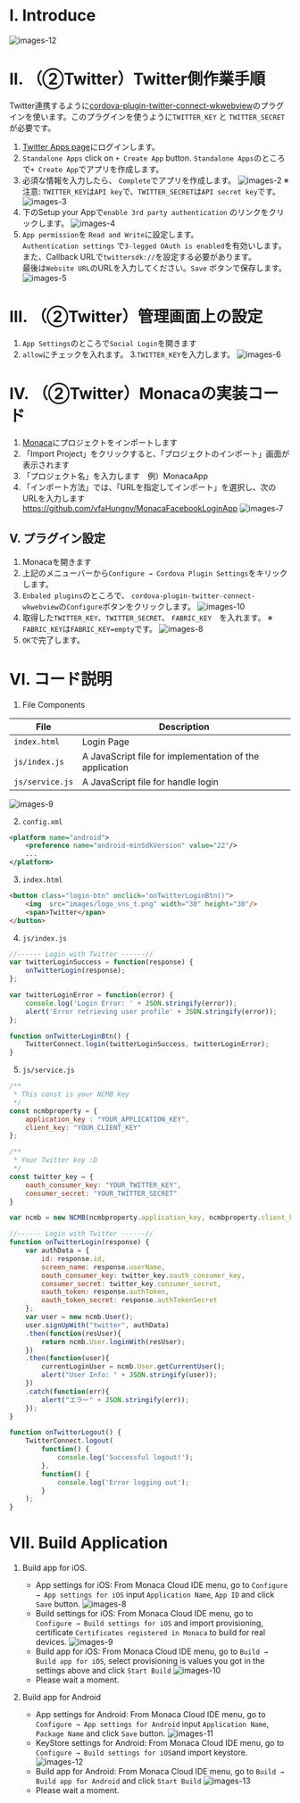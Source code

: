 # I. Introduce
![images-12](readme-img/facebook/images-12.png)

# II. （②Twitter）Twitter側作業手順

Twitter連携するように[cordova-plugin-twitter-connect-wkwebview](https://github.com/tien271/cordova-plugin-twitter-connect-wkwebview/releases/tag/v1.0.1)のプラグインを使います。このプラグインを使うように`TWITTER_KEY` と `TWITTER_SECRET`が必要です。

1. [Twitter Apps page](https://developer.twitter.com/en/portal/projects-and-apps)にログインします。
2. `Standalone Apps` click on `+ Create App` button.
 `Standalone Apps`のところで`+ Create App`でアプリを作成します。
3. 必須な情報を入力したら、 `Complete`でアプリを作成します。
![images-2](readme-img/twitter/images-2.png)
※注意: `TWITTER_KEY`は`API key`で、`TWITTER_SECRET`は`API secret key`です。
![images-3](readme-img/twitter/images-3.png)
5. 下のSetup your Appで`enable 3rd party authentication` のリンクをクリックします。
![images-4](readme-img/twitter/images-4.png)
6. `App permission`を `Read and Write`に設定します。  
 `Authentication settings` で`3-legged OAuth is enabled`を有効いします。  
 また、Callback URLで`twittersdk://`を設定する必要があります。  
 最後は`Website URL`のURLを入力してください。`Save` ボタンで保存します。  
![images-5](readme-img/twitter/images-5.png)

# III. （②Twitter）管理画面上の設定

1. `App Settings`のところで`Social Login`を開きます
2. `allow`にチェックを入れます。
3.`TWITTER_KEY`を入力します。
![images-6](readme-img/twitter/images-6.png)

# IV. （②Twitter）Monacaの実装コード

1. [Monaca](https://console.monaca.mobi/dashboard)にプロジェクトをインポートします
2. 「Import Project」をクリックすると、「プロジェクトのインポート」画面が表示されます
3. 「プロジェクト名」を入力します　例）MonacaApp
4. 「インポート方法」では、「URLを指定してインポート」を選択し、次のURLを入力します
https://github.com/vfaHungnv/MonacaFacebookLoginApp
![images-7](readme-img/twitter/images-7.png)

## V. プラグイン設定

1. Monacaを開きます
2. 上記のメニューバーから`Configure → Cordova Plugin Settings`をキリックします。
3. `Enbaled plugins`のところで、 `cordova-plugin-twitter-connect-wkwebview`の`Configure`ボタンをクリックします。
![images-10](readme-img/twitter/images-10.png)
4. 取得した`TWITTER_KEY`、`TWITTER_SECRET`、 `FABRIC_KEY`　を入れます。
※ `FABRIC_KEY`は`FABRIC_KEY=empty`です。
![images-8](readme-img/twitter/images-8.png)
4. `OK`で完了します。

# VI. コード説明
1. File Components

| File | Description |
| --- | --- |
| `index.html` | Login Page |
| `js/index.js` | 	A JavaScript file for implementation of the application |
| `js/service.js` | 	A JavaScript file for handle login  |

![images-9](readme-img/twitter/images-9.png)

2. `config.xml`
```xml
<platform name="android">
    <preference name="android-minSdkVersion" value="22"/>
    ...
</platform>
```

3. `index.html`
```html
<button class="login-btn" onclick="onTwitterLoginBtn()">
    <img  src="images/logo_sns_t.png" width="30" height="30"/>
    <span>Twitter</span>
</button>
```

4. `js/index.js`
```javascript
//------ Login with Twitter ------//
var twitterLoginSuccess = function(response) {
    onTwitterLogin(response);
};

var twitterLoginError = function(error) {
    console.log('Login Error: ' + JSON.stringify(error));
    alert('Error retrieving user profile' + JSON.stringify(error));
};

function onTwitterLoginBtn() {
    TwitterConnect.login(twitterLoginSuccess, twitterLoginError);
}
```

5. `js/service.js`
```javascript
/**
 * This const is your NCMB key
 */
const ncmbproperty = {
    application_key : "YOUR_APPLICATION_KEY",
    client_key: "YOUR_CLIENT_KEY"
};

/**
 * Your Twitter key :D
 */
const twitter_key = {
    oauth_consumer_key: "YOUR_TWITTER_KEY",
    consumer_secret: "YOUR_TWITTER_SECRET"
}

var ncmb = new NCMB(ncmbproperty.application_key, ncmbproperty.client_key);

//------ Login with Twitter ------//
function onTwitterLogin(response) {
    var authData = {
        id: response.id,
        screen_name: response.userName,
        oauth_consumer_key: twitter_key.oauth_consumer_key,
        consumer_secret: twitter_key.consumer_secret,
        oauth_token: response.authToken,
        oauth_token_secret: response.authTokenSecret
    };
    var user = new ncmb.User();
    user.signUpWith("twitter", authData)
    .then(function(resUser){
        return ncmb.User.loginWith(resUser);
    })
    .then(function(user){
        currentLoginUser = ncmb.User.getCurrentUser();
        alert("User Info: " + JSON.stringify(user));
    })
    .catch(function(err){
        alert("エラー" + JSON.stringify(err));
    });
}

function onTwitterLogout() {
    TwitterConnect.logout(
        function() {
            console.log('Successful logout!');
        },
        function() {
            console.log('Error logging out');
        }
    );
}
```

# VII. Build Application
1. Build app for iOS.
    - App settings for iOS: From Monaca Cloud IDE menu, go to `Configure → App settings for iOS` input `Application Name`, `App ID` and click `Save` button.
    ![images-8](readme-img/google/images-8.png)
    - Build settings for iOS: From Monaca Cloud IDE menu, go to `Configure → Build settings for iOS` and import provisioning, certificate `Certificates registered in Monaca` to build for real devices.
    ![images-9](readme-img/google/images-9.png)
    - Build app for iOS: From Monaca Cloud IDE menu, go to `Build → Build app for iOS`, select provisioning is values you got in the settings above and click `Start Build`
    ![images-10](readme-img/google/images-10.png)
    - Please wait a moment.

2. Build app for Android
    - App settings for Android: From Monaca Cloud IDE menu, go to `Configure → App settings for Android` input `Application Name`, `Package Name` and click `Save` button.
    ![images-11](readme-img/google/images-11.png)
    - KeyStore settings for Android: From Monaca Cloud IDE menu, go to `Configure → Build settings for iOS`and import keystore.
    ![images-12](readme-img/google/images-12.png)
    - Build app for Android: From Monaca Cloud IDE menu, go to `Build → Build app for Android` and click `Start Build`
    ![images-13](readme-img/google/images-13.png)
    - Please wait a moment.


<!-- ## ②Twitter
### （②Twitter）Twitter側作業手順

Twitter連携するように[cordova-plugin-twitter-connect-wkwebview](https://github.com/tien271/cordova-plugin-twitter-connect-wkwebview/releases/tag/v1.0.1)のプラグインを使います。このプラグインを使うように`TWITTER_KEY` と `TWITTER_SECRET`が必要です。これから`TWITTER_KEY` と `TWITTER_SECRET`の取得方法を説明します。

1. [Twitter Apps page](https://developer.twitter.com/en/portal/projects-and-apps)にログインします。
2. `Standalone Apps` click on `+ Create App` button.
 `Standalone Apps`のところで`+ Create App`でアプリを作成します。
3. 必須な情報を入力したら、 `Complete`でアプリを作成します。
![images-2](readme-img/twitter/images-2.png)
※注意: `TWITTER_KEY`は`API key`で、`TWITTER_SECRET`は`API secret key`です。
![images-3](readme-img/twitter/images-3.png)

5. 下のSetup your Appで`enable 3rd party authentication` のリンクをクリックします。
![images-4](readme-img/twitter/images-4.png)

6. `App permission`を `Read and Write`に設定します。  
* `Authentication settings` で`3-legged OAuth is enabled`を有効いします。  
* また、Callback URLで`twittersdk://`を設定する必要があります。  
* 最後は`Website URL`のURLを入力してください。`Save` ボタンで保存します。  
![images-5](readme-img/twitter/images-5.png)

### （②Twitter）管理画面上の設定

1. `App Settings`のところで`Social Login`を開きます
2. `allow`にチェックを入れます。
3.`TWITTER_KEY`を入力します。
![images-6](readme-img/twitter/images-6.png)

### （②Twitter）Monacaの実装コード
#### （②Twitter）プラグイン設定

1. Monacaを開きます
2. 上記のメニューバーから`Configure → Cordova Plugin Settings`をキリックします。
3. `Enbaled plugins`のところで、 `cordova-plugin-twitter-connect-wkwebview`の`Configure`ボタンをクリックします。
![images-10](readme-img/twitter/images-10.png)
4. 取得した`TWITTER_KEY`、`TWITTER_SECRET`、 `FABRIC_KEY`　を入れます。
※ `FABRIC_KEY`は`FABRIC_KEY=empty`です。
![images-8](readme-img/twitter/images-8.png)
4. `OK`で完了します。

### コード説明
1. File Components

| File | Description |
| --- | --- |
| `index.html` | Login Page |
| `js/index.js` | 	A JavaScript file for implementation of the application |
| `js/service.js` | 	A JavaScript file for handle login  |

![images-9](readme-img/twitter/images-9.png)

2. `config.xml`
```xml
<platform name="android">
    <preference name="android-minSdkVersion" value="22"/>
    ...
</platform>
```

3. `index.html`
```html
<button class="login-btn" onclick="onTwitterLoginBtn()">
    <img  src="images/logo_sns_t.png" width="30" height="30"/>
    <span>Twitter</span>
</button>
```

4. `js/index.js`
```javascript
//------ Login with Twitter ------//
var twitterLoginSuccess = function(response) {
    onTwitterLogin(response);
};

var twitterLoginError = function(error) {
    console.log('Login Error: ' + JSON.stringify(error));
    alert('Error retrieving user profile' + JSON.stringify(error));
};

function onTwitterLoginBtn() {
    TwitterConnect.login(twitterLoginSuccess, twitterLoginError);
}
```

5. `js/service.js`
```javascript
/**
 * This const is your NCMB key
 */
const ncmbproperty = {
    application_key : "YOUR_APPLICATION_KEY",
    client_key: "YOUR_CLIENT_KEY"
};

/**
 * Your Twitter key :D
 */
const twitter_key = {
    oauth_consumer_key: "YOUR_TWITTER_KEY",
    consumer_secret: "YOUR_TWITTER_SECRET"
}

var ncmb = new NCMB(ncmbproperty.application_key, ncmbproperty.client_key);

//------ Login with Twitter ------//
function onTwitterLogin(response) {
    var authData = {
        id: response.id,
        screen_name: response.userName,
        oauth_consumer_key: twitter_key.oauth_consumer_key,
        consumer_secret: twitter_key.consumer_secret,
        oauth_token: response.authToken,
        oauth_token_secret: response.authTokenSecret
    };
    var user = new ncmb.User();
    user.signUpWith("twitter", authData)
    .then(function(resUser){
        return ncmb.User.loginWith(resUser);
    })
    .then(function(user){
        currentLoginUser = ncmb.User.getCurrentUser();
        alert("User Info: " + JSON.stringify(user));
    })
    .catch(function(err){
        alert("エラー" + JSON.stringify(err));
    });
}

function onTwitterLogout() {
    TwitterConnect.logout(
        function() {
            console.log('Successful logout!');
        },
        function() {
            console.log('Error logging out');
        }
    );
}
``` -->
